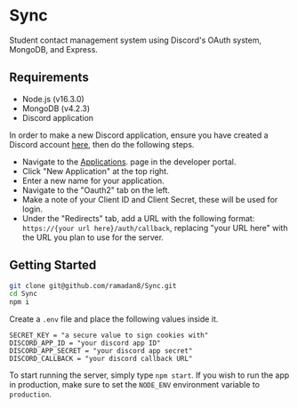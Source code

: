 # Sync
Student contact management system using Discord's OAuth system, MongoDB, and Express.

## Requirements
* Node.js (v16.3.0)
* MongoDB (v4.2.3)
* Discord application

In order to make a new Discord application, ensure you have created a Discord account [here](https://discord.com), then do the following steps.

* Navigate to the [Applications](https://discord.com/developers/applications). page in the developer portal.
* Click "New Application" at the top right.
* Enter a new name for your application.
* Navigate to the "Oauth2" tab on the left.
* Make a note of your Client ID and Client Secret, these will be used for login.
* Under the "Redirects" tab, add a URL with the following format: `https://{your url here}/auth/callback`, replacing "your URL here" with the URL you plan to use for the server.

## Getting Started
```bash
git clone git@github.com/ramadan8/Sync.git
cd Sync
npm i
```

Create a `.env` file and place the following values inside it.

```
SECRET_KEY = "a secure value to sign cookies with"
DISCORD_APP_ID = "your discord app ID"
DISCORD_APP_SECRET = "your discord app secret"
DISCORD_CALLBACK = "your discord callback URL"
```

To start running the server, simply type `npm start`. If you wish to run the app in production, make sure to set the `NODE_ENV` environment variable to `production`.